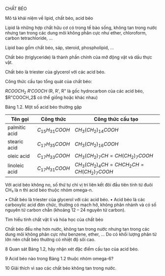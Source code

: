 CHẤT BÉO

Mô tả khái niệm về lipid, chất béo, acid béo

Lipid là những hợp chất hữu cơ có trong tế bào sống, không tan trong nước nhưng tan trong các dung môi không phân cực như ether, chloroform, carbon tetrachloride, ...

Lipid bao gồm chất béo, sáp, steroid, phospholipid, ...

Chất béo (triglyceride) là thành phần chính của mỡ động vật và dầu thực vật.

Chất béo là triester của glycerol với các acid béo.

Công thức cấu tạo tổng quát của chất béo:

$RCOOCH_2$
$R'COOCH$    (R, R', R" là gốc hydrocarbon của các acid béo,
$R"COOCH_2$   có thể giống hoặc khác nhau)

Bảng 1.2. Một số acid béo thường gặp

| Tên gọi | Công thức | Công thức cấu tạo |
|---------|-----------|-------------------|
| palmitic acid | $C_{15}H_{31}COOH$ | $CH_3(CH_2)_{14}COOH$ |
| stearic acid | $C_{17}H_{35}COOH$ | $CH_3(CH_2)_{16}COOH$ |
| oleic acid | $C_{17}H_{33}COOH$ | $CH_3(CH_2)_7CH=CH(CH_2)_7COOH$ |
| linoleic acid | $C_{17}H_{31}COOH$ | $CH_3(CH_2)_4CH=CHCH_2CH=CH(CH_2)_7COOH$ |

Với acid béo không no, số thứ tự chỉ vị trí liên kết đôi đầu tiên tính từ đuôi CH₃ là n thì acid béo thuộc nhóm omega-n.

• Chất béo là triester của glycerol với các acid béo.
• Acid béo là các carboxylic acid đơn chức, thường có mạch hở, không phân nhánh và có số nguyên tử carbon chẵn (khoảng 12 – 24 nguyên tử carbon).

Tìm hiểu tính chất vật lí và hóa học của chất béo

Chất béo đều nhẹ hơn nước, không tan trong nước nhưng tan trong các dung môi không phân cực như benzene, ether, ... Do có khối lượng phân tử lớn nên chất béo thường có nhiệt độ sôi cao.

8 Quan sát Bảng 1.2, hãy nhận xét đặc điểm cấu tạo của acid béo.

9 Acid béo nào trong Bảng 1.2 thuộc nhóm omega-6?

10 Giải thích vì sao các chất béo không tan trong nước.